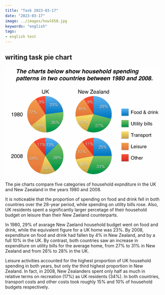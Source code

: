 ```yaml
---
title: "Task 2023-03-17"
date: "2023-03-17"
image: ../images/howl650.jpg
keywords: "english"
tags:
- english test
---
```

## writing task pie chart

![piechart](../images/wt0317.png)

The pie charts compare five categories of household expnditure in the UK and New Zaealand in the years 1980 and 2008.

It is noticeable that the proportion of spending on food and drink fell in both countries over the 28-year period, while spending on utility bills rose. Also, UK residents spent a significantly larger percetage of their household budget on leisure than their New Zaeland counterparts.

In 1980, 29% of avarage New Zaeland household budget went on food and drink, while the equivalent figure for a UK home was 23%. By 2008, expenditure on food and drink had fallen by 4% in New Zealand, and by a full 10% in the UK. By contrast, both countries saw an increase in expenditure on utility bills for the average home, from 27% to 31% in New Zealand and from 26% to 28% in the UK.

Leisure activities accounted for the highest proportion of UK household spending in both years, but only the third highest proportion in New Zealand. In fact, in 2008, New Zealanders spent only half as much in relative terms on recreation (17%) as UK residents (34%). In both countries, transport costs and other costs took roughly 15% and 10% of household budgets respectively.
